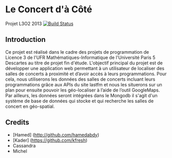 # Le Concert d'à Côté

Projet L3O2 2013 [![Build Status](https://travis-ci.org/hamedabdy/l3o2.png?branch=master)](https://travis-ci.org/hamedabdy/l3o2)

## Introduction


Ce projet est réalisé dans le cadre des projets de programmation de Licence 3 de l'UFR Mathématiques-Informatique de l'Université Paris 5 Descartes au titre de projet fin d'étude. 
L'objectif principal du projet est de développer une application web permettant à un utilisateur de localiser des salles de concerts à proximité  et d’avoir accès à leurs programmations. Pour cela, nous utiliserons les données des salles de concerts incluant leurs programmations grâce aux APIs du site lastfm et nous les situerons sur un plan pour ensuite pouvoir les géo-localiser à l’aide de l’outil  GoogleMaps. Par ailleurs, les données seront intégrées dans le Mongodb il s'agit d'un système de base de données qui stocke et qui recherche les salles de concert en géo-spatial.

## Credits

- [Hamed] (http://github.com/hamedabdy)
- [Kader] (https://github.com/kfresh)
- Cassandra
- Michel
